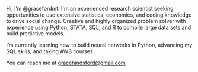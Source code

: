 Hi, I’m @gracefordmt. I'm an experienced research scientist seeking opportunities 
to use extensive statistics, economics, and coding knowledge to drive social change. 
Creative and highly organized problem solver with experience using Python, STATA, SQL, 
and R to compile large data sets and build predictive models. 

I’m currently learning how to build neural networks in Python, advancing my SQL skills, 
and taking AWS courses. 

You can reach me at gracehindsford@gmail.com
